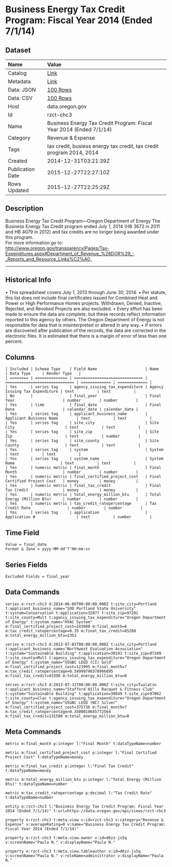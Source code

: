 # Business Energy Tax Credit Program: Fiscal Year 2014 (Ended 7/1/14)

## Dataset

| Name | Value |
| :--- | :---- |
| Catalog | [Link](https://catalog.data.gov/dataset/business-energy-tax-credit-program-fiscal-year-2014-0e49c) |
| Metadata | [Link](https://data.oregon.gov/api/views/rzct-chc3) |
| Data: JSON | [100 Rows](https://data.oregon.gov/api/views/rzct-chc3/rows.json?max_rows=100) |
| Data: CSV | [100 Rows](https://data.oregon.gov/api/views/rzct-chc3/rows.csv?max_rows=100) |
| Host | data.oregon.gov |
| Id | rzct-chc3 |
| Name | Business Energy Tax Credit Program: Fiscal Year 2014 (Ended 7/1/14) |
| Category | Revenue & Expense |
| Tags | tax credit, busiess energy tax credit, tax credit program 2014, 2014 |
| Created | 2014-12-31T03:21:39Z |
| Publication Date | 2015-12-27T22:27:10Z |
| Rows Updated | 2015-12-27T22:25:29Z |

## Description

Business Energy Tax Credit Program—Oregon Department of Energy  The Business Energy Tax Credit program ended July 1, 2014  (HB 3672 in 2011 and HB 4079 in 2012) and tax credits are no longer being awarded under this program.  
For more information go to: http://www.oregon.gov/transparency/Pages/Tax-Expenditures.aspx#Department_of_Revenue_%28DOR%29_-_Reports_and_Resource_Links%C2%A0_

------------------
Historical Info
--------------------
•	This spreadsheet covers July 1, 2013 through June 30, 2014.
•	Per statute, this list does not include final certificates issued for Combined Heat and Power or High Performance Homes projects. Withdrawn, Denied, Inactive, Rejected, and Revoked Projects are also excluded.
•	Every effort has been made to ensure the data are complete, but these records reflect information reported to this agency by others. The Oregon Department of Energy is not responsible for data that is misinterpreted or altered in any way.
•	If errors are discovered after publication of the records, the data are corrected in the electronic files.  It is estimated that there is a margin of error of less than one percent.

## Columns

```ls
| Included | Schema Type    | Field Name                     | Name                           | Data Type     | Render Type   |
| ======== | ============== | ============================== | ============================== | ============= | ============= |
| Yes      | series tag     | agency_issuing_tax_expenditure | Agency Issuing Tax Expenditure | text          | text          |
| No       |                | final_year                     | Final Year                     | number        | number        |
| Yes      | time           | final_date                     | Final Date                     | calendar_date | calendar_date |
| Yes      | series tag     | applicant_business_name        | Applicant Business Name        | text          | text          |
| Yes      | series tag     | site_city                      | Site City                      | text          | text          |
| Yes      | series tag     | site_zip                       | Site Zip                       | text          | number        |
| Yes      | series tag     | site_county                    | Site County                    | text          | text          |
| Yes      | series tag     | system                         | System                         | text          | text          |
| Yes      | series tag     | system_name                    | System Name                    | text          | text          |
| Yes      | numeric metric | final_month                    | Final Month                    | number        | number        |
| Yes      | numeric metric | final_certified_project_cost   | Final Certified Project Cost   | money         | money         |
| Yes      | numeric metric | final_tax_credit               | Final Tax Credit               | money         | money         |
| Yes      | numeric metric | total_energy_million_btu       | Total Energy (Million Btu)     | number        | number        |
| Yes      | numeric metric | tax_credit_ratepercentage      | Tax Credit Rate                | number        | number        |
| Yes      | series tag     | application                    | Application #                  | text          | number        |
```

## Time Field

```ls
Value = final_date
Format & Zone = yyyy-MM-dd'T'HH:mm:ss
```

## Series Fields

```ls
Excluded Fields = final_year
```

## Data Commands

```ls
series e:rzct-chc3 d:2014-06-06T00:00:00.000Z t:site_city=Portland t:applicant_business_name="SOO Portland State University" t:system=Conservation t:application=32077 t:site_zip=97201 t:site_county=Mult t:agency_issuing_tax_expenditure="Oregon Department of Energy" t:system_name="HVAC System" m:final_certified_project_cost=243600 m:final_month=6 m:tax_credit_ratepercentage=0.35 m:final_tax_credit=85260 m:total_energy_million_btu=2352

series e:rzct-chc3 d:2013-07-01T00:00:00.000Z t:site_city=Portland t:applicant_business_name="Northwest Evaluation Association" t:system="Sustainable Building" t:application=30191 t:site_zip=97209 t:site_county=Mult t:agency_issuing_tax_expenditure="Oregon Department of Energy" t:system_name="USGBC LEED (CI) Gold" m:final_certified_project_cost=123995 m:final_month=7 m:tax_credit_ratepercentage=0.34999798378966895 m:final_tax_credit=43398 m:total_energy_million_btu=0

series e:rzct-chc3 d:2013-07-31T00:00:00.000Z t:site_city=Tualatin t:applicant_business_name="Stafford Hills Racquet & Fitness Club" t:system="Sustainable Building" t:application=30849 t:site_zip=97062 t:site_county=Clac t:agency_issuing_tax_expenditure="Oregon Department of Energy" t:system_name="USGBC LEED (NC) Silver" m:final_certified_project_cost=375736 m:final_month=7 m:tax_credit_ratepercentage=0.3500010645772564 m:final_tax_credit=131508 m:total_energy_million_btu=0
```

## Meta Commands

```ls
metric m:final_month p:integer l:"Final Month" t:dataTypeName=number

metric m:final_certified_project_cost p:integer l:"Final Certified Project Cost" t:dataTypeName=money

metric m:final_tax_credit p:integer l:"Final Tax Credit" t:dataTypeName=money

metric m:total_energy_million_btu p:integer l:"Total Energy (Million Btu)" t:dataTypeName=number

metric m:tax_credit_ratepercentage p:decimal l:"Tax Credit Rate" t:dataTypeName=number

entity e:rzct-chc3 l:"Business Energy Tax Credit Program: Fiscal Year 2014 (Ended 7/1/14)" t:url=https://data.oregon.gov/api/views/rzct-chc3

property e:rzct-chc3 t:meta.view v:id=rzct-chc3 v:category="Revenue & Expense" v:averageRating=0 v:name="Business Energy Tax Credit Program: Fiscal Year 2014 (Ended 7/1/14)"

property e:rzct-chc3 t:meta.view.owner v:id=d6zz-js5q v:screenName="Paula N." v:displayName="Paula N."

property e:rzct-chc3 t:meta.view.tableauthor v:id=d6zz-js5q v:screenName="Paula N." v:roleName=administrator v:displayName="Paula N."
```